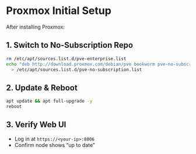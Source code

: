 # Proxmox Initial Setup

After installing Proxmox:

## 1. Switch to No-Subscription Repo
```bash
rm /etc/apt/sources.list.d/pve-enterprise.list
echo "deb http://download.proxmox.com/debian/pve bookworm pve-no-subscription" \
  > /etc/apt/sources.list.d/pve-no-subscription.list
```

## 2. Update & Reboot
```bash
apt update && apt full-upgrade -y
reboot
```

## 3. Verify Web UI
- Log in at `https://<your-ip>:8006`
- Confirm node shows “up to date”
